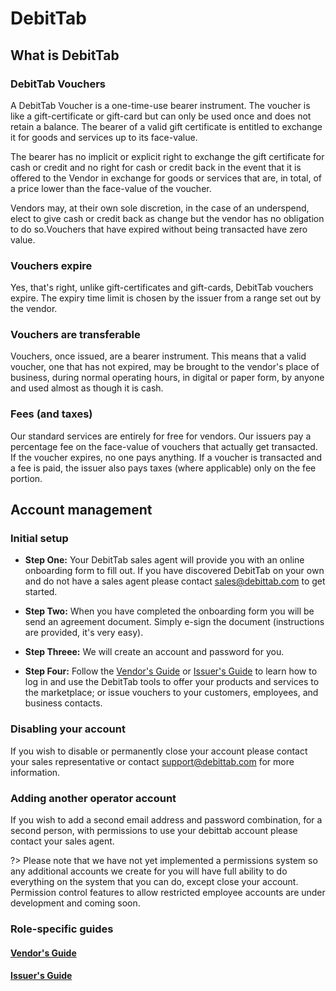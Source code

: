 <!--
    TODO:
    - add a user/bearer page explaining "What do I do with
    this thing"
    - consider adding a top banner section thing
-->

# DebitTab

## What is DebitTab
### DebitTab Vouchers
A DebitTab Voucher is a one-time-use bearer instrument. The
voucher is like a gift-certificate or gift-card but can only
be used once and does not retain a balance. The bearer of a
valid gift certificate is entitled to exchange it for goods
and services up to its face-value.

The bearer has no
implicit or explicit right to exchange the gift certificate
for cash or credit and no right for cash or credit back in
the event that it is offered to the Vendor in exchange for
goods or services that are, in total, of a price lower than
the face-value of the voucher.

Vendors may, at their own
sole discretion, in the case of an underspend, elect to give
cash or credit back as change but the vendor has no
obligation to do so.Vouchers that have expired without being
transacted have zero value.

### Vouchers expire
Yes, that's right, unlike gift-certificates and gift-cards,
DebitTab vouchers expire. The expiry time limit is chosen by
the issuer from a range set out by the vendor.

### Vouchers are transferable
Vouchers, once issued, are a bearer instrument. This means
that a valid voucher, one that has not expired, may be
brought to the vendor's place of business, during normal
operating hours, in digital or paper form, by anyone and
used almost as though it is cash.

### Fees (and taxes)
Our standard services are entirely for free for vendors. Our
issuers pay a percentage fee on the face-value of vouchers
that actually get transacted. If the voucher expires, no one
pays anything. If a voucher is transacted and a fee is paid,
the issuer also pays taxes (where applicable) only on the
fee portion.

## Account management
### Initial setup
* **Step One:** Your DebitTab sales agent will provide you
with an online onboarding form to fill out. If you have
discovered DebitTab on your own and do not have a sales
agent please contact sales@debittab.com to get started.

* **Step Two:** When you have completed the onboarding form
you will be send an agreement document. Simply e-sign the
document (instructions are provided, it's very easy).

* **Step Threee:** We will create an account and password
for you.

* **Step Four:** Follow the
[Vendor's Guide](/vendors) or [Issuer's Guide](/issuers)
to learn how to log in and use the DebitTab tools to offer
your products and services to the marketplace; or issue
vouchers to your customers, employees, and business
contacts.

### Disabling your account
If you wish to disable or permanently close your account
please contact your sales representative or contact
support@debittab.com for more information.

### Adding another operator account
If you wish to add a second email address and password
combination, for a second person, with permissions to use
your debittab account please contact your sales agent.

?> Please note that we have not yet implemented a
permissions system so any additional accounts we create for
you will have full ability to do everything on the system
that you can do, except close your account. Permission
control features to allow restricted employee accounts are
under development and coming soon.

### Role-specific guides
#### [Vendor's Guide](/vendors)
#### [Issuer's Guide](/issuers)
